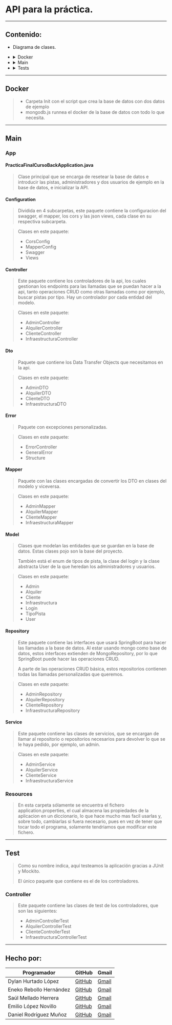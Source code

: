# API para la práctica.

---
## Contenido:

- Diagrama de clases.
- <details>
    <summary>Docker</summary>
    
    - Carpeta Init
    - mongodb.js
  </details>
- <details>
    <summary>Main</summary>
  
    - <details>
      <summary>App</summary>
    
        - PracticaFinalCursoBackApplication.java
        - configuration
        - controller
        - dto
        - error
        - mapper
        - model
        - repository
        - service
      </details>
    - <details>
        <summary>Resources</summary>
  
        - application.properties
      </details>
  </details>
- <details>
    <summary>Tests</summary>
  
    - controller
  </details>
    
---
## Docker

> - Carpeta Init con el script que crea la base de datos con dos datos de ejemplo
> - mongodb.js runnea el docker de la base de datos con todo lo que necesita.

---
## Main
### App
#### PracticaFinalCursoBackApplication.java
> Clase principal que se encarga de resetear la base de datos e introducir las pistas, administradores y dos usuarios de ejemplo en la base de datos, e inicializar la API.
#### Configuration
> Dividida en 4 subcarpetas, este paquete contiene la configuracion del swagger, el mapper, 
los cors y las json views, cada clase en su respectiva subcarpeta.

> Clases en este paquete:
> - CorsConfig
>- MapperConfig
>- Swagger
>- Views
#### Controller 
>Este paquete contiene los controladores de la api, los cuales gestionan los endpoints para las 
llamadas que se puedan hacer a la api, tanto operaciones CRUD como otras llamadas como por ejemplo, buscar pistas por tipo. 
Hay un controlador por cada entidad del modelo.

>Clases en este paquete:
>- AdminController
>- AlquilerController
>- ClienteController
>- InfraestructuraController
#### Dto 
>Paquete que contiene los Data Transfer Objects que necesitamos en la api. 

>Clases en este paquete:
>- AdminDTO
>- AlquilerDTO
>- ClienteDTO
>- InfraestructuraDTO
#### Error 
>Paquete con excepciones personalizadas.

>Clases en este paquete: 
>- ErrorController
>- GeneralError
>- Structure
#### Mapper 
>Paquete con las clases encargadas de convertir
> los DTO en clases del modelo y viceversa.

> Clases en este paquete: 
>- AdminMapper
>- AlquilerMapper
>- ClienteMapper
>- InfraestructuraMapper
#### Model 
> Clases que modelan las entidades que se guardan en la base de datos. 
> Estas clases pojo son la base del proyecto.
>
> También está el enum de tipos de pista, la clase del login y la clase abstracta User de la que 
> heredan los administradores y usuarios.

> Clases en este paquete: 
>- Admin
>- Alquiler
>- Cliente
>- Infraestructura
>- Login
>- TipoPista
>- User
#### Repository
> Este paquete contiene las interfaces que usará SpringBoot 
> para hacer las llamadas a la base de datos. Al estar usando mongo como base de datos, 
> estos interfaces extienden de MongoRepository, por lo que SpringBoot puede hacer las operaciones CRUD.
> 
> A parte de las operaciones CRUD básica, estos repositorios contienen todas las llamadas personalizadas que queremos.

> Clases en este paquete:
>- AdminRepository
>- AlquilerRepository
>- ClienteRepository
>- InfraestructuraRepository
#### Service 
> Este paquete contiene las clases de servicios, que se encargan de llamar al repositorio o repositorios necesarios
> para devolver lo que se le haya pedido, por ejemplo, un admin.

> Clases en este paquete:
>- AdminService
>- AlquilerService
>- ClienteService
>- InfraestructuraService

### Resources
> En esta carpeta sólamente se encuentra el fichero application.properties, el cual
> almacena las propiedades de la aplicacion en un diccionario, lo que hace mucho mas facil usarlas y, 
> sobre todo, cambiarlas si fuera necesario, pues en vez de tener que tocar todo el programa, solamente tendriamos 
> que modificar este fichero.
---
## Test 
> Como su nombre indica, aquí testeamos la aplicación gracias a JUnit y Mockito.
> 
> El único paquete que contiene es el de los controladores.
### Controller
> Este paquete contiene las clases de test de los controladores, que son las siguientes: 
>
>- AdminControllerTest
>- AlquilerControllerTest
>- ClienteControllerTest
>- InfraestructuraControllerTest

---
## Hecho por: 

| Programador             | GitHub                                       | Gmail                               |
|-------------------------|----------------------------------------------|-------------------------------------|
| Dylan Hurtado López     | [GitHub](https://github.com/DyLaNHurtado)    | [Gmail](dylanhurtado43@gmail.com)   |
| Eneko Rebollo Hernández | [GitHub](https://github.com/enekor)          | [Gmail](enekorebollo@gmail.com)     |
| Saúl Mellado Herrera    | [GitHub](https://github.com/saulmella12)     | [Gmail](saulmella12@gmail.com)      |
| Emilio López Novillo    | [GitHub](https://github.com/emilio2403)      | [Gmail](lopeznovillo2000@gmail.com) |
| Daniel Rodríguez Muñoz  | [GitHub](https://github.com/Idliketobealoli) | [Gmail](daniel.ro.mu02@gmail.com)   |
